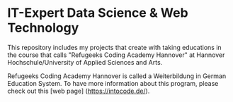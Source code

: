 # IT-Expert Data Science & Web Technology
This repository includes my projects that create with taking educations in the course that calls "Refugeeks Coding Academy Hannover" at Hannover Hochschule/University of Applied Sciences and Arts.

Refugeeks Coding Academy Hannover is called a Weiterbildung in German Education System. To have more information about this program, please check out this [web page] (https://intocode.de/).
